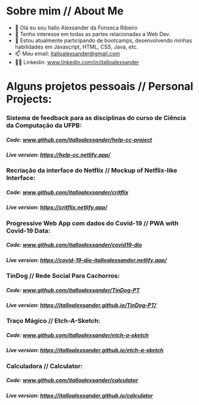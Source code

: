 # Sobre mim // About Me

- 👋 Olá eu sou Itallo Alexsander da Fonseca Ribeiro
- 👀 Tenho interesse em todas as partes relacionadas a Web Dev.
- 🌱 Estou atualmente participando de bootcamps, desenvolvendo minhas habilidades em Javascript, HTML, CSS, Java, etc.
- 📫 Meu email: italloalexsander@gmail.com
- 🙋‍♂️ Linkedin: www.linkedin.com/in/italloalexsander

# Alguns projetos pessoais // Personal Projects:

### Sistema de feedback para as disciplinas do curso de Ciência da Computação da UFPB:
##### Code: www.github.com/italloalexsander/help-cc-project
##### Live version: https://help-cc.netlify.app/

### Recriação da interface do Netflix // Mockup of Netflix-like Interface:
##### Code: www.github.com/italloalexsander/critflix
##### Live version: https://critflix.netlify.app/

### Progressive Web App com dados do Covid-19 // PWA with Covid-19 Data:
##### Code: www.github.com/italloalexsander/covid19-dio
##### Live version: https://covid-19-dio-italloalexsander.netlify.app/

### TinDog // Rede Social Para Cachorros:
##### Code: www.github.com/italloalexsander/TinDog-PT
##### Live version: https://italloalexsander.github.io/TinDog-PT/

### Traço Mágico // Etch-A-Sketch:
##### Code: www.github.com/italloalexsander/etch-a-sketch
##### Live version: https://italloalexsander.github.io/etch-a-sketch

### Calculadora // Calculator:
##### Code: www.github.com/italloalexsander/calculator
##### Live version: https://italloalexsander.github.io/calculator
